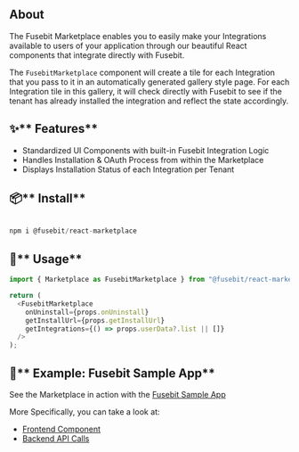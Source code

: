 ## About

The Fusebit Marketplace enables you to easily make your Integrations available to users of your application through our beautiful React components that integrate directly with Fusebit.

The `FusebitMarketplace` component will create a tile for each Integration that you pass to it in an automatically generated gallery style page. For each Integration tile in this gallery, it will check directly with Fusebit to see if the tenant has already installed the integration and reflect the state accordingly. 

## ✨** Features**

* Standardized UI Components with built-in Fusebit Integration Logic
* Handles Installation & OAuth Process from within the Marketplace
* Displays Installation Status of each Integration per Tenant

## 📦** Install**

```javascript

npm i @fusebit/react-marketplace

```


## 🔨** Usage**

```javascript
import { Marketplace as FusebitMarketplace } from "@fusebit/react-marketplace";

return (
  <FusebitMarketplace
    onUninstall={props.onUninstall}
    getInstallUrl={props.getInstallUrl}
    getIntegrations={() => props.userData?.list || []}
  />
);
```


## 👀** Example: Fusebit Sample App**

See the Marketplace in action with the [Fusebit Sample App](https://github.com/fusebit/demo-task-app)

More Specifically, you can take a look at:
- [Frontend Component](https://github.com/fusebit/demo-task-app/blob/main/src/client/components/Marketplace.tsx)
- [Backend API Calls](https://github.com/fusebit/demo-task-app/tree/main/src/server/api)

